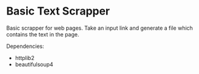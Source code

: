 # Basic Text Scrapper

Basic scrapper for web pages. Take an input link and generate a file which contains the text in the page.

Dependencies:
- httplib2
- beautifulsoup4
